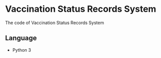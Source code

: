 # Vaccination Status Records System
The code of Vaccination Status Records System

## Language
- Python 3
